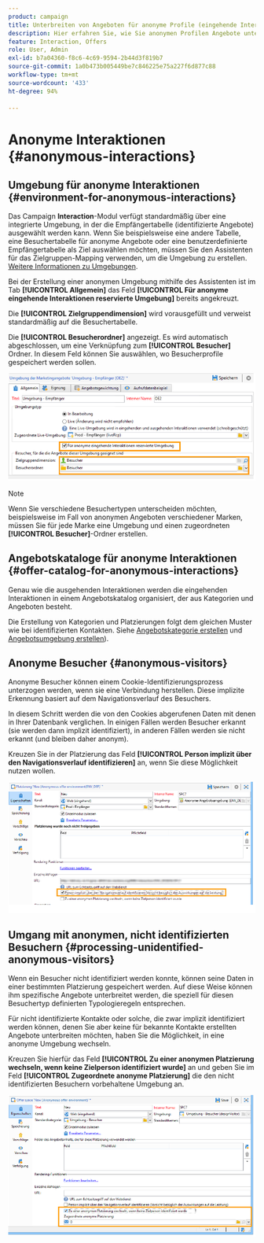 ```yaml
---
product: campaign
title: Unterbreiten von Angeboten für anonyme Profile (eingehende Interaktion)
description: Hier erfahren Sie, wie Sie anonymen Profilen Angebote unterbreiten
feature: Interaction, Offers
role: User, Admin
exl-id: b7a04360-f8c6-4c69-9594-2b44d3f819b7
source-git-commit: 1a0b473b005449be7c846225e75a227f6d877c88
workflow-type: tm+mt
source-wordcount: '433'
ht-degree: 94%

---
```


# Anonyme Interaktionen {#anonymous-interactions}

## Umgebung für anonyme Interaktionen {#environment-for-anonymous-interactions}

Das Campaign **Interaction**-Modul verfügt standardmäßig über eine integrierte Umgebung, in der die Empfängertabelle (identifizierte Angebote) ausgewählt werden kann. Wenn Sie beispielsweise eine andere Tabelle, eine Besuchertabelle für anonyme Angebote oder eine benutzerdefinierte Empfängertabelle als Ziel auswählen möchten, müssen Sie den Assistenten für das Zielgruppen-Mapping verwenden, um die Umgebung zu erstellen. [Weitere Informationen zu Umgebungen](interaction-env.md).

Bei der Erstellung einer anonymen Umgebung mithilfe des Assistenten ist im Tab **[!UICONTROL Allgemein]** das Feld **[!UICONTROL Für anonyme eingehende Interaktionen reservierte Umgebung]** bereits angekreuzt.

Die **[!UICONTROL Zielgruppendimension]** wird vorausgefüllt und verweist standardmäßig auf die Besuchertabelle.

Die **[!UICONTROL Besucherordner]** angezeigt. Es wird automatisch abgeschlossen, um eine Verknüpfung zum **[!UICONTROL Besucher]** Ordner. In diesem Feld können Sie auswählen, wo Besucherprofile gespeichert werden sollen.

![](assets/anonymous_environment_option.png)

>[!NOTE]
>
>Wenn Sie verschiedene Besuchertypen unterscheiden möchten, beispielsweise im Fall von anonymen Angeboten verschiedener Marken, müssen Sie für jede Marke eine Umgebung und einen zugeordneten **[!UICONTROL Besucher]**-Ordner erstellen.

## Angebotskataloge für anonyme Interaktionen {#offer-catalog-for-anonymous-interactions}

Genau wie die ausgehenden Interaktionen werden die eingehenden Interaktionen in einem Angebotskatalog organisiert, der aus Kategorien und Angeboten besteht.

Die Erstellung von Kategorien und Platzierungen folgt dem gleichen Muster wie bei identifizierten Kontakten. Siehe [Angebotskategorie erstellen](interaction-offer-catalog.md#creating-offer-categories) und [Angebotsumgebung erstellen](interaction-env.md#creating-an-offer-environment)).

## Anonyme Besucher {#anonymous-visitors}

Anonyme Besucher können einem Cookie-Identifizierungsprozess unterzogen werden, wenn sie eine Verbindung herstellen. Diese implizite Erkennung basiert auf dem Navigationsverlauf des Besuchers.

In diesem Schritt werden die von den Cookies abgerufenen Daten mit denen in Ihrer Datenbank verglichen. In einigen Fällen werden Besucher erkannt (sie werden dann implizit identifiziert), in anderen Fällen werden sie nicht erkannt (und bleiben daher anonym).

Kreuzen Sie in der Platzierung das Feld **[!UICONTROL Person implizit über den Navigationsverlauf identifizieren]** an, wenn Sie diese Möglichkeit nutzen wollen.

![](assets/identification_anonymous_visitors.png)

## Umgang mit anonymen, nicht identifizierten Besuchern {#processing-unidentified-anonymous-visitors}

Wenn ein Besucher nicht identifiziert werden konnte, können seine Daten in einer bestimmten Platzierung gespeichert werden. Auf diese Weise können ihm spezifische Angebote unterbreitet werden, die speziell für diesen Besuchertyp definierten Typologieregeln entsprechen.

Für nicht identifizierte Kontakte oder solche, die zwar implizit identifiziert werden können, denen Sie aber keine für bekannte Kontakte erstellten Angebote unterbreiten möchten, haben Sie die Möglichkeit, in eine anonyme Umgebung wechseln.

Kreuzen Sie hierfür das Feld **[!UICONTROL Zu einer anonymen Platzierung wechseln, wenn keine Zielperson identifiziert wurde]** an und geben Sie im Feld **[!UICONTROL Zugeordnete anonyme Platzierung]** die den nicht identifizierten Besuchern vorbehaltene Umgebung an.

![](assets/anonymous_to_anonymous_environment.png)
